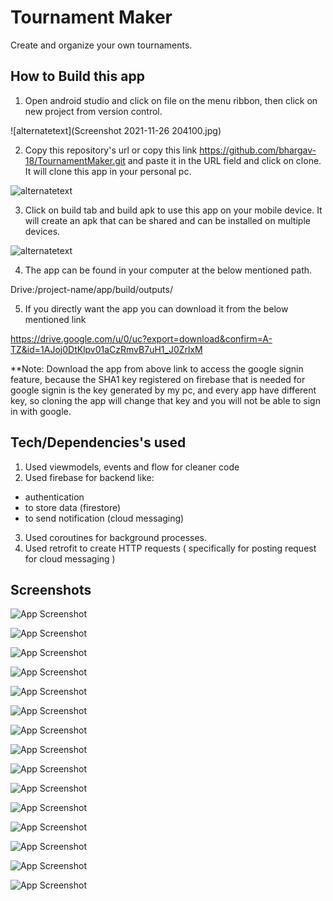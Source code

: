
# Tournament Maker

Create and organize your own tournaments.

## How to Build this app

1. Open android studio and click on file on the menu ribbon, then click on new project from version control.

![alternatetext](Screenshot 2021-11-26 204100.jpg)

2. Copy this repository's url or copy this link https://github.com/bhargav-18/TournamentMaker.git and paste it in the URL field and click on clone.
It will clone this app in your personal pc.

![alternatetext](https://firebasestorage.googleapis.com/v0/b/tournament-maker-478a7.appspot.com/o/Screenshot%202021-11-26%20203730.jpg?alt=media&token=41f091b5-207f-4437-9bed-23e5c1782e26)

3. Click on build tab and build apk to use this app on your mobile device. It will create an apk that can be shared and can be installed on multiple devices.

![alternatetext](https://firebasestorage.googleapis.com/v0/b/tournament-maker-478a7.appspot.com/o/Screenshot%202021-11-26%20204540.jpg?alt=media&token=2e88a6ec-48a6-4c7c-9863-78762b6b2439)

4. The app can be found in your computer at the below mentioned path.

Drive:/project-name/app/build/outputs/

5. If you directly want the app you can download it from the below mentioned link

https://drive.google.com/u/0/uc?export=download&confirm=A-TZ&id=1AJoj0DtKlpv01aCzRmvB7uH1_J0ZrlxM

**Note: Download the app from above link to access the google signin feature, because the SHA1 key registered on firebase that is needed for google signin is the key generated by my pc, and every app have different key, so cloning the app will change that key and you will not be able to sign in with google.
## Tech/Dependencies's used

1.  Used viewmodels, events  and flow for cleaner code
2.  Used firebase for backend like: 
- authentication
- to store data (firestore) 
- to send notification (cloud messaging)
3. Used coroutines for background processes.
4. Used retrofit to create HTTP requests ( specifically for posting request for cloud messaging )



## Screenshots

![App Screenshot](https://firebasestorage.googleapis.com/v0/b/tournament-maker-478a7.appspot.com/o/1.png?alt=media&token=a823090a-6f75-4b40-94fe-82df690a1727)

![App Screenshot](https://firebasestorage.googleapis.com/v0/b/tournament-maker-478a7.appspot.com/o/2.png?alt=media&token=2f6394bd-4164-4f84-9d4e-f41db3a28acc)

![App Screenshot](https://firebasestorage.googleapis.com/v0/b/tournament-maker-478a7.appspot.com/o/3.png?alt=media&token=7e4dc9c6-e7e7-490c-ba3f-f3e6ed8fd207)

![App Screenshot](https://firebasestorage.googleapis.com/v0/b/tournament-maker-478a7.appspot.com/o/4.png?alt=media&token=b597805d-be29-4f6d-8a90-4b313b8c8b8d)

![App Screenshot](https://firebasestorage.googleapis.com/v0/b/tournament-maker-478a7.appspot.com/o/5.png?alt=media&token=e6952939-f12a-4316-8170-14b003e325db)

![App Screenshot](https://firebasestorage.googleapis.com/v0/b/tournament-maker-478a7.appspot.com/o/6.png?alt=media&token=aa97d689-a955-4e9f-9256-2ee87ed4ec44)

![App Screenshot](https://firebasestorage.googleapis.com/v0/b/tournament-maker-478a7.appspot.com/o/7.png?alt=media&token=95e687f6-28c9-492f-aa6e-552122ba16a7)

![App Screenshot](https://firebasestorage.googleapis.com/v0/b/tournament-maker-478a7.appspot.com/o/8.png?alt=media&token=983dbf76-0d07-423b-aed5-ac86220daeb7)

![App Screenshot](https://firebasestorage.googleapis.com/v0/b/tournament-maker-478a7.appspot.com/o/9.png?alt=media&token=71e6bbfe-f036-45e1-a85c-904c8652ed98)

![App Screenshot](https://firebasestorage.googleapis.com/v0/b/tournament-maker-478a7.appspot.com/o/10.png?alt=media&token=65896013-259b-4f44-92d4-29f49f91d7b4)

![App Screenshot](https://firebasestorage.googleapis.com/v0/b/tournament-maker-478a7.appspot.com/o/12.png?alt=media&token=ecd6d441-9097-475c-a08f-b6a76c6c0109)

![App Screenshot](https://firebasestorage.googleapis.com/v0/b/tournament-maker-478a7.appspot.com/o/13.png?alt=media&token=297f9375-a689-4ff5-9088-c9318e0292a6)

![App Screenshot](https://firebasestorage.googleapis.com/v0/b/tournament-maker-478a7.appspot.com/o/14.png?alt=media&token=799ef2e8-2a0e-41bc-9f80-7e907e2acecb)

![App Screenshot](https://firebasestorage.googleapis.com/v0/b/tournament-maker-478a7.appspot.com/o/15.png?alt=media&token=cc55cdb9-b479-4aba-bca8-663577856014)

![App Screenshot](https://firebasestorage.googleapis.com/v0/b/tournament-maker-478a7.appspot.com/o/16.png?alt=media&token=cedbb215-0940-4386-905d-ea2170cb661a)
